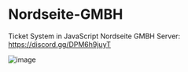 # Nordseite-GMBH
Ticket System in JavaScript
Nordseite GMBH
Server: https://discord.gg/DPM6h9juyT

![image](https://user-images.githubusercontent.com/38230414/150675201-fc0b8d9c-77f7-44e9-8bea-0eb36882be71.png)
